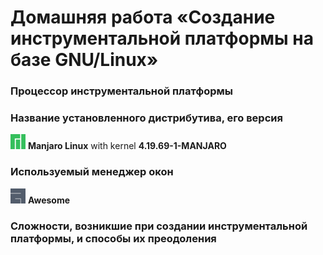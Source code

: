 # Домашняя работа «Создание инструментальной платформы на базе GNU/Linux»

### Процессор инструментальной платформы

### Название установленного дистрибутива, его версия
<img src="/img/logo.png" alt="manajro" width="24"/> __Manjaro Linux__ with kernel __4.19.69-1-MANJARO__
### Используемый менеджер окон
<img src="/img/awlogo.png" alt="awesome" width="24"/> __Awesome__
### Сложности, возникшие при создании инструментальной платформы, и способы их преодоления


[logo]: /img/logo.png
